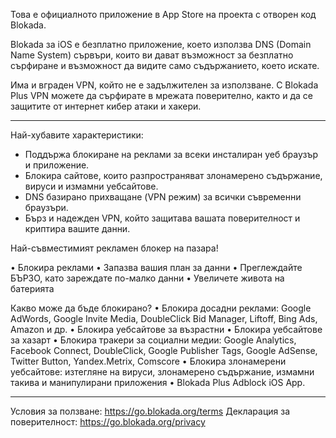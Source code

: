 Това е официалното приложение в App Store на проекта с отворен код Blokada.

Blokada за iOS е безплатно приложение, което използва DNS (Domain Name System) сървъри, които ви дават възможност за безплатно сърфиране и възможност да видите само съдържанието, което искате.

Има и вграден VPN, който не е задължителен за използване. С Blokada Plus VPN можете да сърфирате в мрежата поверително, както и да се защитите от интернет кибер атаки и хакери.

----

Най-хубавите характеристики:

- Поддържа блокиране на реклами за всеки инсталиран уеб браузър и приложение.
- Блокира сайтове, които разпространяват злонамерено съдържание, вируси и измамни уебсайтове.
- DNS базирано прихващане (VPN режим) за всички съвременни браузъри.
- Бърз и надежден VPN, който защитава вашата поверителност и криптира вашите данни.

Най-съвместимият рекламен блокер на пазара!

• Блокира реклами • Запазва вашия план за данни • Преглеждайте БЪРЗО, като зареждате по-малко данни • Увеличете живота на батерията

Какво може да бъде блокирано? • Блокира досадни реклами: Google AdWords, Google Invite Media, DoubleClick Bid Manager, Liftoff, Bing Ads, Amazon и др. • Блокира уебсайтове за възрастни • Блокира уебсайтове за хазарт • Блокира тракери за социални медии: Google Analytics, Facebook Connect, DoubleClick, Google Publisher Tags, Google AdSense, Twitter Button, Yandex.Metrix, Comscore • Блокира злонамерени уебсайтове: изтегляне на вируси, злонамерено съдържание, измамни такива и манипулирани приложения • Blokada Plus Adblock iOS App.

----

Условия за ползване: https://go.blokada.org/terms Декларация за поверителност: https://go.blokada.org/privacy
